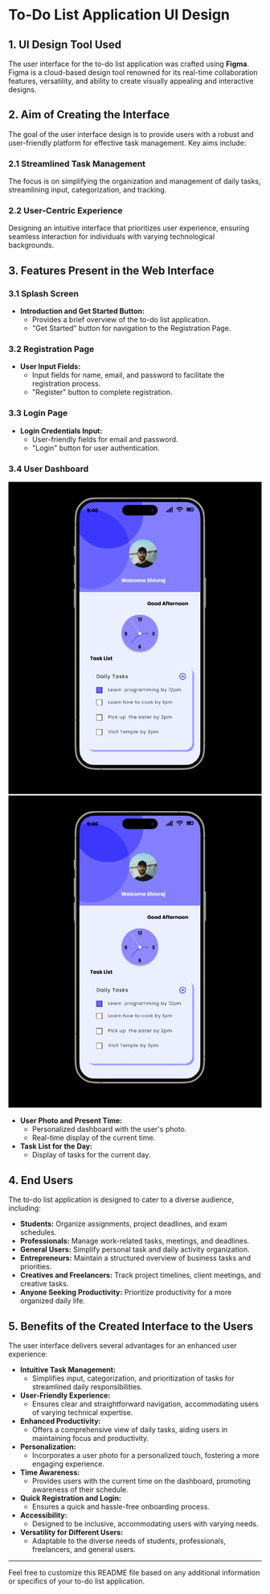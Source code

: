 # To-Do List Application UI Design

## 1. UI Design Tool Used

The user interface for the to-do list application was crafted using **Figma**. Figma is a cloud-based design tool renowned for its real-time collaboration features, versatility, and ability to create visually appealing and interactive designs.

## 2. Aim of Creating the Interface

The goal of the user interface design is to provide users with a robust and user-friendly platform for effective task management. Key aims include:

### 2.1 Streamlined Task Management

The focus is on simplifying the organization and management of daily tasks, streamlining input, categorization, and tracking.

### 2.2 User-Centric Experience

Designing an intuitive interface that prioritizes user experience, ensuring seamless interaction for individuals with varying technological backgrounds.

## 3. Features Present in the Web Interface

### 3.1 Splash Screen

- **Introduction and Get Started Button:**
  - Provides a brief overview of the to-do list application.
  - "Get Started" button for navigation to the Registration Page.

### 3.2 Registration Page

- **User Input Fields:**
  - Input fields for name, email, and password to facilitate the registration process.
  - "Register" button to complete registration.

### 3.3 Login Page

- **Login Credentials Input:**
  - User-friendly fields for email and password.
  - "Login" button for user authentication.

### 3.4 User Dashboard
![Dashboard](https://github.com/shivarajkulal/Figma-ToDo-LIst-Design/raw/main/Dashboard.png)
![Dashboard](https://raw.githubusercontent.com/shivarajkulal/Figma-ToDo-LIst-Design/main/Dashboard.png)

- **User Photo and Present Time:**
  - Personalized dashboard with the user's photo.
  - Real-time display of the current time.
- **Task List for the Day:**
  - Display of tasks for the current day.

## 4. End Users

The to-do list application is designed to cater to a diverse audience, including:

- **Students:** Organize assignments, project deadlines, and exam schedules.
- **Professionals:** Manage work-related tasks, meetings, and deadlines.
- **General Users:** Simplify personal task and daily activity organization.
- **Entrepreneurs:** Maintain a structured overview of business tasks and priorities.
- **Creatives and Freelancers:** Track project timelines, client meetings, and creative tasks.
- **Anyone Seeking Productivity:** Prioritize productivity for a more organized daily life.

## 5. Benefits of the Created Interface to the Users

The user interface delivers several advantages for an enhanced user experience:

- **Intuitive Task Management:**
  - Simplifies input, categorization, and prioritization of tasks for streamlined daily responsibilities.
- **User-Friendly Experience:**
  - Ensures clear and straightforward navigation, accommodating users of varying technical expertise.
- **Enhanced Productivity:**
  - Offers a comprehensive view of daily tasks, aiding users in maintaining focus and productivity.
- **Personalization:**
  - Incorporates a user photo for a personalized touch, fostering a more engaging experience.
- **Time Awareness:**
  - Provides users with the current time on the dashboard, promoting awareness of their schedule.
- **Quick Registration and Login:**
  - Ensures a quick and hassle-free onboarding process.
- **Accessibility:**
  - Designed to be inclusive, accommodating users with varying needs.
- **Versatility for Different Users:**
  - Adaptable to the diverse needs of students, professionals, freelancers, and general users.

---

Feel free to customize this README file based on any additional information or specifics of your to-do list application.
